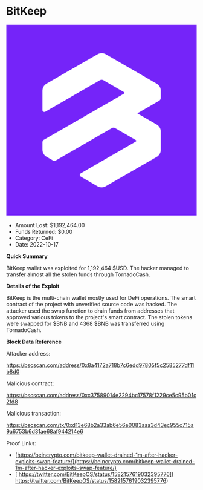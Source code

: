 # BitKeep
![BitKeep](/rektimages/BitKeep.png)
- Amount Lost: $1,192,464.00
- Funds Returned: $0.00
- Category: CeFi
- Date: 2022-10-17

**Quick Summary**

BitKeep wallet was exploited for 1,192,464 $USD. The hacker managed to transfer almost all the stolen funds through TornadoCash.

  


 **Details of the Exploit**

BitKeep is the multi-chain wallet mostly used for DeFi operations. The smart contract of the project with unverified source code was hacked. The attacker used the swap function to drain funds from addresses that approved various tokens to the project's smart contract. The stolen tokens were swapped for $BNB and 4368 $BNB was transferred using TornadoCash. 

  


 **Block Data Reference**

Attacker address:

https://bscscan.com/address/0x8a4172a718b7c6edd97805f5c2585277df11b8d0

  


Malicious contract:

https://bscscan.com/address/0xc37589014e2294bc17578f1229ce5c95b01c2fd8

  


Malicious transaction:

https://bscscan.com/tx/0xd13e68b2a33ab6e56e0083aaa3d43ec955c715a9a6753b6d31ae68af944214e6


Proof Links:
- [https://beincrypto.com/bitkeep-wallet-drained-1m-after-hacker-exploits-swap-feature/](https://beincrypto.com/bitkeep-wallet-drained-1m-after-hacker-exploits-swap-feature/)
- [ https://twitter.com/BitKeepOS/status/1582157619032395776]( https://twitter.com/BitKeepOS/status/1582157619032395776)


